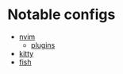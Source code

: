 # Notable configs
- [nvim](/.config/nvim)
  - [plugins](/.config/nvim/lua/plugins)
- [kitty](/.config/kitty)
- [fish](/.config/fish)
